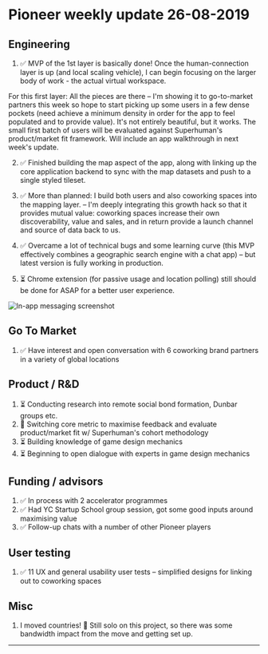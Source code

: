 # Pioneer weekly update 26-08-2019

## Engineering

1. ✅ MVP of the 1st layer is basically done! Once the human-connection layer is up (and local scaling vehicle), I can begin focusing on the larger body of work - the actual virtual workspace. 

For this first layer:
All the pieces are there – I'm showing it to go-to-market partners this week so hope to start picking up some users in a few dense pockets (need achieve a minimum density in order for the app to feel populated and to provide value). It's not entirely beautiful, but it works. The small first batch of users will be evaluated against Superhuman's product/market fit framework. Will include an app walkthrough in next week's update.  

2. ✅ Finished building the map aspect of the app, along with linking up the core application backend to sync with the map datasets and push to a single styled tileset.   


3. ✅ More than planned: I build both users and also coworking spaces into the mapping layer. – I'm deeply integrating this growth hack so that it provides mutual value: coworking spaces increase their own discoverability, value and sales, and in return provide a launch channel and source of data back to us.  

4. ✅ Overcame a lot of technical bugs and some learning curve (this MVP effectively combines a geographic search engine with a chat app) – but latest version is fully working in production.  

5. ⏳ Chrome extension (for passive usage and location polling) still should be done for ASAP for a better user experience.  

![In-app messaging screenshot](https://johnnymakes.github.io/pioneer-updates/assets/img/map-screenshot.png)  

  
## Go To Market

1. ✅ Have interest and open conversation with 6 coworking brand partners in a variety of global locations  


## Product / R&D

1. ⏳ Conducting research into remote social bond formation, Dunbar groups etc.
2. 🧪 Switching core metric to maximise feedback and evaluate product/market fit w/ Superhuman's cohort methodology
3. ⏳ Building knowledge of game design mechanics
4. ⏳ Beginning to open dialogue with experts in game design mechanics


## Funding / advisors

1. ✅ In process with 2 accelerator programmes
2. ✅ Had YC Startup School group session, got some good inputs around maximising value
3. ✅ Follow-up chats with a number of other Pioneer players


## User testing

1. ✅ 11 UX and general usability user tests – simplified designs for linking out to coworking spaces


## Misc

1. I moved countries! 🧳 Still solo on this project, so there was some bandwidth impact from the move and getting set up.
  
----



